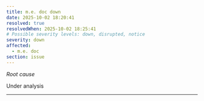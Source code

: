 ```yaml
---
title: m.e. doc down
date: 2025-10-02 18:20:41
resolved: true
resolvedWhen: 2025-10-02 18:25:41
# Possible severity levels: down, disrupted, notice
severity: down
affected:
  - m.e. doc
section: issue
---
```


*Root cause*

Under analysis

---


